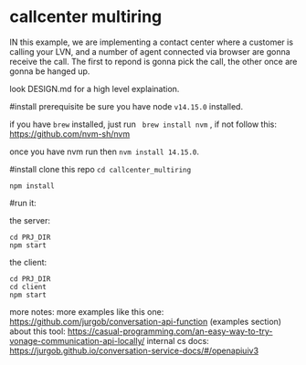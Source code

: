 
# callcenter multiring

IN this example, we are implementing a contact center where a customer is calling your LVN, and a number of agent connected via browser are gonna receive the call. 
The first to repond is gonna pick the call, the other once are gonna be hanged up. 

look DESIGN.md for a high level explaination. 



#install prerequisite
be sure you have node `v14.15.0` installed. 

if you have `brew` installed, just run ` brew install nvm` , if not follow this: https://github.com/nvm-sh/nvm

once you have nvm run
then `nvm install 14.15.0`. 


#install
clone this repo
`cd callcenter_multiring`

`npm install`

#run it:

the server: 
```
cd PRJ_DIR
npm start
```

the client: 
```
cd PRJ_DIR
cd client
npm start
```

more notes: 
more examples like this one: https://github.com/jurgob/conversation-api-function (examples section)
about this tool: https://casual-programming.com/an-easy-way-to-try-vonage-communication-api-locally/
internal cs docs: https://jurgob.github.io/conversation-service-docs/#/openapiuiv3





